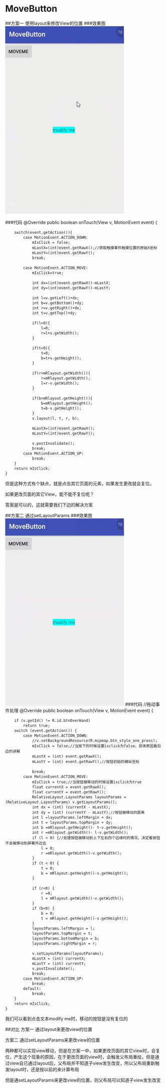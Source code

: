 # MoveButton
##方案一 使用layout来修改View的位置
###效果图
![icon](movebuttonone.gif)

###代码
 @Override
    public boolean onTouch(View v, MotionEvent event) {

        switch(event.getAction()){
            case MotionEvent.ACTION_DOWN:
                mIsClick = false;
                mLastX=(int)event.getRawX();//获取触摸事件触摸位置的原始X坐标
                mLastY=(int)event.getRawY();
                break;

            case MotionEvent.ACTION_MOVE:
                mIsClick=true;

                int dx=(int)event.getRawX()-mLastX;
                int dy=(int)event.getRawY()-mLastY;

                int l=v.getLeft()+dx;
                int b=v.getBottom()+dy;
                int r=v.getRight()+dx;
                int t=v.getTop()+dy;

                if(l<0){
                    l=0;
                    r=l+v.getWidth();
                }

                if(t<0){
                    t=0;
                    b=t+v.getHeight();
                }

                if(r>mRlayout.getWidth()){
                    r=mRlayout.getWidth();
                    l=r-v.getWidth();
                }

                if(b>mRlayout.getHeight()){
                    b=mRlayout.getHeight();
                    t=b-v.getHeight();
                }
                v.layout(l, t, r, b);

                mLastX=(int)event.getRawX();
                mLastY=(int)event.getRawY();

                v.postInvalidate();
                break;
            case MotionEvent.ACTION_UP:
                break;
        }
        return mIsClick;
    }
但是这种方式有个缺点，就是点击其它页面的元素，如果发生更改就会复位。

如果更改页面的其它View，能不能不复位呢？

答案是可以的，这就需要我们下边的解决方案

##方案二 通过setLayoutParams
###效果图
![icon](movebuttontwo.gif)
###代码
 //拖动事件处理
    @Override
    public boolean onTouch(View v, MotionEvent event) {

        if (v.getId() != R.id.btnOverHand)
            return true;
        switch (event.getAction()) {
            case MotionEvent.ACTION_DOWN:
                //v.setBackgroundResource(R.mipmap.btn_style_one_press);
                mIsClick = false;//当按下的时候设置isclick为false，具体原因看后边的讲解
                mLastX = (int) event.getRawX();
                mLastY = (int) event.getRawY();//按钮初始的横纵坐标

                break;
            case MotionEvent.ACTION_MOVE:
                mIsClick = true;//当按钮被移动的时候设置isclick为true
                float currentX = event.getRawX();
                float currentY = event.getRawY();
                RelativeLayout.LayoutParams layoutParams = (RelativeLayout.LayoutParams) v.getLayoutParams();
                int dx = (int) (currentX - mLastX);
                int dy = (int) (currentY - mLastY);//按钮被移动的距离
                int l =layoutParams.leftMargin + dx;
                int t = layoutParams.topMargin + dy;
                int b =mRlayout.getHeight()- t-v.getHeight();
                int r =mRlayout.getWidth()- l-v.getWidth();
                if (l < 0) {//处理按钮被移动到上下左右四个边缘时的情况，决定着按钮不会被移动到屏幕外边去
                    l = 0;
                    r =mRlayout.getWidth()-v.getWidth();
                }
                if (t < 0) {
                    t = 0;
                    b = mRlayout.getHeight()-v.getHeight();
                }

                if (r<0) {
                    r =0;
                    l = mRlayout.getWidth()-v.getWidth();
                }
                if (b<0) {
                    b = 0;
                    t = mRlayout.getHeight()-v.getHeight();
                }
                layoutParams.leftMargin = l;
                layoutParams.topMargin = t;
                layoutParams.bottomMargin = b;
                layoutParams.rightMargin = r;

                v.setLayoutParams(layoutParams);
                mLastX = (int) currentX;
                mLastY = (int) currentY;
                v.postInvalidate();
                break;
            case MotionEvent.ACTION_UP:
                break;
            default:
                break;
        }
        return mIsClick;
    }
我们可以看到点击文本modify me时，移动的按钮是没有复位的

##对比
方案一 通过layout来更改view的位置

方案二 通过setLayoutParams来更改view的位置

两种都可以实现view移动，但是在方案一中，如果更改页面的其它view时，会复位，产生这个现象的原因，在于更改页面的view时，会触发父布局重绘，但是通过view自已通过layout后，父布局并不知道子view发生改变，所以父布局重新触发layout时，还是按以前的来计算布局

但是通setLayoutParams来更改view的位置，则父布局可以知道子view发生改变


